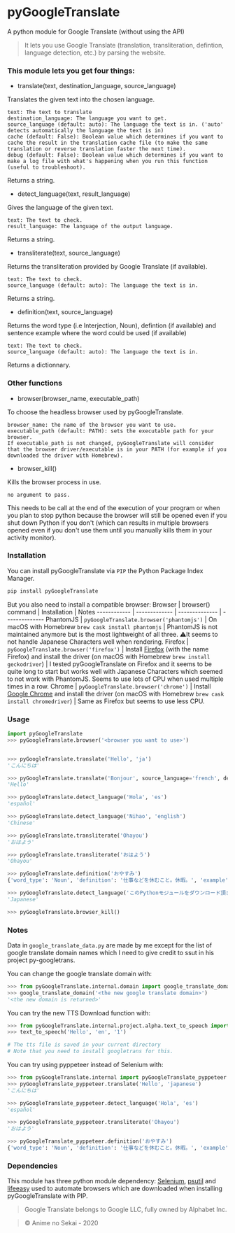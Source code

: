 # pyGoogleTranslate
 A python module for Google Translate (without using the API)

> It lets you use Google Translate (translation, transliteration, defintion, language detection, etc.) by parsing the website.

### This module lets you get four things:

- translate(text, destination_language, source_language)

Translates the given text into the chosen language.

    text: The text to translate
    destination_language: The language you want to get.
    source_language (default: auto): The language the text is in. ('auto' detects automatically the language the text is in)
    cache (default: False): Boolean value which determines if you want to cache the result in the translation cache file (to make the same translation or reverse translation faster the next time).
    debug (default: False): Boolean value which determines if you want to make a log file with what's happening when you run this function (useful to troubleshoot).

Returns a string.

- detect_language(text, result_language)

Gives the language of the given text.

    text: The text to check.
    result_language: The language of the output language.

Returns a string.

- transliterate(text, source_language)

Returns the transliteration provided by Google Translate (if available).

    text: The text to check.
    source_language (default: auto): The language the text is in.

Returns a string.

- definition(text, source_language)

Returns the word type (i.e Interjection, Noun), defintion (if available) and sentence example where the word could be used (if available)

    text: The text to check.
    source_language (default: auto): The language the text is in.

Returns a dictionnary.

### Other functions

- browser(browser_name, executable_path)

To choose the headless browser used by pyGoogleTranslate.

    browser_name: the name of the browser you want to use.
    executable_path (default: PATH): sets the executable path for your browser. 
    If executable_path is not changed, pyGoogleTranslate will consider that the browser driver/executable is in your PATH (for example if you downloaded the driver with Homebrew).

- browser_kill()

Kills the browser process in use.

    no argument to pass.

This needs to be call at the end of the execution of your program or when you plan to stop python because the browser will still be opened even if you shut down Python if you don't (which can results in multiple browsers opened even if you don't use them until you manually kills them in your activity monitor).


### Installation
You can install pyGoogleTranslate via `PIP` the Python Package Index Manager.

```bash
pip install pyGoogleTranslate
```

But you also need to install a compatible browser:
Browser | browser() command | Installation | Notes
------------ | ------------- | -------------- | --------------
PhantomJS | `pyGoogleTranslate.browser('phantomjs')` | On macOS with Homebrew `brew cask install phantomjs`  | PhantomJS is not maintained anymore but is the most lightweight of all three.  ⚠️It seems to not handle Japanese Characters well when rendering.
Firefox | `pyGoogleTranslate.browser('firefox')` | Install [Firefox](https://www.mozilla.org/en-US/firefox/new/) (with the name Firefox) and install the driver (on macOS with Homebrew `brew install geckodriver`) | I tested pyGoogleTranslate on Firefox and it seems to be quite long to start but works well with Japanese Characters which seemed to not work with PhantomJS. Seems to use lots of CPU when used multiple times in a row.
Chrome | `pyGoogleTranslate.browser('chrome')` | Install [Google Chrome](https://www.google.com/intl/en-US/chrome/) and install the driver (on macOS with Homebrew `brew cask install chromedriver`) | Same as Firefox but seems to use less CPU.


### Usage

```python
import pyGoogleTranslate
>>> pyGoogleTranslate.browser('<browser you want to use>')


>>> pyGoogleTranslate.translate('Hello', 'ja')
'こんにちは'

>>> pyGoogleTranslate.translate('Bonjour', source_language='french', destination_language='英語')
'Hello'

>>> pyGoogleTranslate.detect_language('Hola', 'es')
'español'

>>> pyGoogleTranslate.detect_language('Nihao', 'english')
'Chinese'

>>> pyGoogleTranslate.transliterate('Ohayou')
'おはよう'

>>> pyGoogleTranslate.transliterate('おはよう')
'Ohayou'

>>> pyGoogleTranslate.definition('おやすみ')
{'word_type': 'Noun', 'definition': '仕事などを休むこと。休暇。', 'example': '「一週間―をいただく」'}

>>> pyGoogleTranslate.detect_language('このPythonモジュールをダウンロード頂き誠にありがとうございました。')
'Japanese'

>>> pyGoogleTranslate.browser_kill()


```

### Notes

Data in `google_translate_data.py` are made by me except for the list of google translate domain names which I need to give credit to ssut in his project py-googletrans.

You can change the google translate domain with:

```python
>>> from pyGoogleTranslate.internal.domain import google_translate_domain
>>> google_translate_domain('<the new google translate domain>')
'<the new domain is returned>'
```

You can try the new TTS Download function with:

```python
>>> from pyGoogleTranslate.internal.project.alpha.text_to_speech import text_to_speech
>>> text_to_speech('Hello', 'en', '1')

# The tts file is saved in your current directory
# Note that you need to install googletrans for this.
```

You can try using pyppeteer instead of Selenium with:

```python
>>> from pyGoogleTranslate.internal import pyGoogleTranslate_pyppeteer
>>> pyGoogleTranslate_pyppeteer.translate('Hello', 'japanese')
'こんにちは'

>>> pyGoogleTranslate_pyppeteer.detect_language('Hola', 'es')
'español'

>>> pyGoogleTranslate_pyppeteer.transliterate('Ohayou')
'おはよう'

>>> pyGoogleTranslate_pyppeteer.definition('おやすみ')
{'word_type': 'Noun', 'definition': '仕事などを休むこと。休暇。', 'example': '「一週間―をいただく」'}
```

### Dependencies

This module has three python module dependency: [Selenium](https://www.selenium.dev/), [psutil](https://pypi.org/project/psutil/) and [lifeeasy](https://pypi.org/project/lifeeasy/) used to automate browsers which are downloaded when installing pyGoogleTranslate with PIP.


> Google Translate belongs to Google LLC, fully owned by Alphabet Inc.

> © Anime no Sekai - 2020
